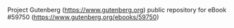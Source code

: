 Project Gutenberg (https://www.gutenberg.org) public repository for
eBook #59750 (https://www.gutenberg.org/ebooks/59750)
